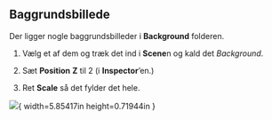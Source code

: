 ## Baggrundsbillede

Der ligger nogle baggrundsbilleder i **Background** folderen.

1.  Vælg et af dem og træk det ind i **Scene**n og kald det
    *Background*.

2.  Sæt **Position** **Z** til 2 (i **Inspector**’en.)

3.  Ret **Scale** så det fylder det hele.

![](media/image31.png){ width=5.85417in height=0.71944in }
